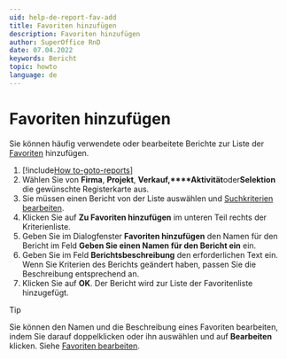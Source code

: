 ```yaml
---
uid: help-de-report-fav-add
title: Favoriten hinzufügen
description: Favoriten hinzufügen
author: SuperOffice RnD
date: 07.04.2022
keywords: Bericht
topic: howto
language: de
---
```


# Favoriten hinzufügen

Sie können häufig verwendete oder bearbeitete Berichte zur Liste der [Favoriten][1] hinzufügen.

1. [!include[How to-goto-reports](../includes/goto-reports.md)]
2. Wählen Sie von **Firma**, **Projekt**, **Verkauf,****Aktivität**oder**Selektion** die gewünschte Registerkarte aus.
3. Sie müssen einen Bericht von der Liste auswählen und [Suchkriterien bearbeiten][2].
4. Klicken Sie auf **Zu Favoriten hinzufügen** im unteren Teil rechts der Kriterienliste.
5. Geben Sie im Dialogfenster **Favoriten hinzufügen** den Namen für den Bericht im Feld **Geben Sie einen Namen für den Bericht ein** ein.
6. Geben Sie im Feld **Berichtsbeschreibung** den erforderlichen Text ein. Wenn Sie Kriterien des Berichts geändert haben, passen Sie die Beschreibung entsprechend an.
7. Klicken Sie auf **OK**. Der Bericht wird zur Liste der Favoritenliste hinzugefügt.

> [!TIP]
> Sie können den Namen und die Beschreibung eines Favoriten bearbeiten, indem Sie darauf doppelklicken oder ihn auswählen und auf **Bearbeiten** klicken. Siehe [Favoriten bearbeiten][3].

<!-- Referenced links -->
[1]: index.md
[2]: ../search-criteria/edit.md
[3]: edit.md

<!-- Referenced images -->
